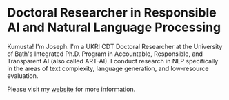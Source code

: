 # Doctoral Researcher in Responsible AI and Natural Language Processing 

Kumusta!  I'm Joseph. I'm a UKRI CDT Doctoral Researcher at the University of Bath's Integrated Ph.D. Program in Accountable, Responsible, and Transparent AI (also called ART-AI). I conduct research in NLP specifically in the areas of text complexity, language generation, and low-resource evaluation. 

Please visit my [website]([https://www.example.com](https://www.josephimperial.com/)) for more information.
<!--
**imperialite/imperialite** is a ✨ _special_ ✨ repository because its `README.md` (this file) appears on your GitHub profile.

Here are some ideas to get you started:

- 🔭 I’m currently working on ...
- 🌱 I’m currently learning ...
- 👯 I’m looking to collaborate on ...
- 🤔 I’m looking for help with ...
- 💬 Ask me about ...
- 📫 How to reach me: ...
- 😄 Pronouns: ...
- ⚡ Fun fact: ...
-->
